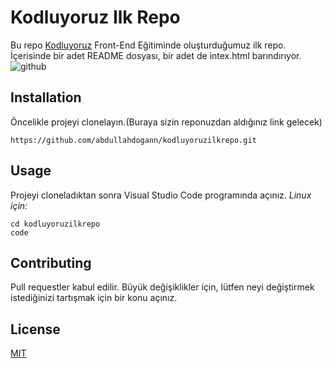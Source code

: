 # Kodluyoruz Ilk Repo
Bu repo [Kodluyoruz](https://www.kodluyoruz.org/) Front-End Eğitiminde oluşturduğumuz ilk repo. İçerisinde bir adet README dosyası, bir adet de intex.html barındırıyor.
![github](https://miro.medium.com/max/1400/1*dDNpLKu_oTLzStsDTnkJ-g.png)
## Installation
Öncelikle projeyi clonelayın.(Buraya sizin reponuzdan aldığınız link gelecek)
```git clone
https://github.com/abdullahdogann/kodluyoruzilkrepo.git
```
## Usage
Projeyi cloneladıktan sonra Visual Studio Code programında açınız.
*Linux için:*
```
cd kodluyoruzilkrepo
code
```
## Contributing
Pull requestler kabul edilir. Büyük değişiklikler için, lütfen neyi değiştirmek istediğinizi tartışmak için bir konu açınız.
## License
[MIT](https://choosealicense.com/licenses/mit/)
